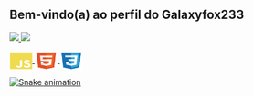 ## Bem-vindo(a) ao perfil do Galaxyfox233

 <div>
   <a href="https://github.com/Galaxyfox233">
   <img height="180em" src="https://github-readme-stats.vercel.app/api?username=Galaxyfox233&show_icons=true&theme=tokyonight&include_all_commits=true&count_private=true"/>
   <img height="180em" src="https://github-readme-stats.vercel.app/api/top-langs/?username=Galaxyfox233&layout=compact&langs_count=6&theme=tokyonight"/>

</div>
<div style="display: inline_block"><br>
  <img align="center" alt="Js" height="30" width="40" src="https://raw.githubusercontent.com/devicons/devicon/master/icons/javascript/javascript-plain.svg">
  <img align="center" alt="HTML" height="30" width="40" src="https://raw.githubusercontent.com/devicons/devicon/master/icons/html5/html5-original.svg">
  <img align="center" alt="CSS" height="30" width="40" src="https://raw.githubusercontent.com/devicons/devicon/master/icons/css3/css3-original.svg">
</div>

<div>

  ![Snake animation](https://github.com/Galaxyfox233/Galaxyfox233/blob/output/github-contribution-grid-snake.svg)

</div>
